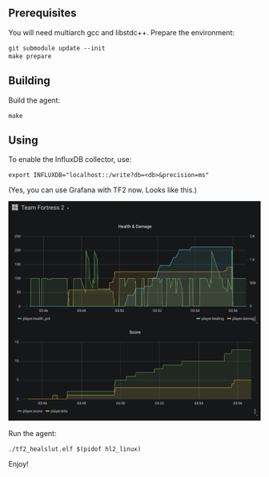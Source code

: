 ## Prerequisites

You will need multiarch gcc and libstdc++. Prepare the environment:

    git submodule update --init
    make prepare

## Building

Build the agent:

    make

## Using

To enable the InfluxDB collector, use:

    export INFLUXDB="localhost::/write?db=<db>&precision=ms"

(Yes, you can use Grafana with TF2 now. Looks like this.)

![Grafana + TF2](grafana.png)

Run the agent:

    ./tf2_healslut.elf $(pidof hl2_linux)

Enjoy!
